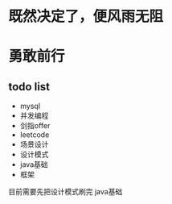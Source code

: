 # 既然决定了，便风雨无阻
# 勇敢前行
## todo list
+ mysql
+ 并发编程
+ 剑指offer
+ leetcode
+ 场景设计
+ 设计模式
+ java基础
+ 框架

目前需要先把设计模式刷完
java基础